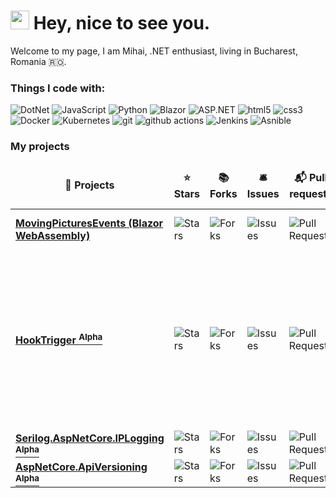 <h1><img src="https://emojis.slackmojis.com/emojis/images/1531849430/4246/blob-sunglasses.gif?1531849430" width="30"/> Hey, nice to see you.</h1>

Welcome to my page, I am Mihai, .NET enthusiast, living in Bucharest, Romania 🇷🇴.

<h3>Things I code with:</h3>
<p>
  <img alt="DotNet" src="https://img.shields.io/badge/-.NET-46a2f1?style=flat-square&logo=.net&logoColor=white" />
  <img alt="JavaScript" src="https://img.shields.io/badge/-JavaScript-46a2f1?style=flat-square&logo=javascript&logoColor=white" />
  <img alt="Python" src="https://img.shields.io/badge/-Python-46a2f1?style=flat-square&logo=python&logoColor=white" />
  <img alt="Blazor" src="https://img.shields.io/badge/-Blazor-E34F26?style=flat-square&logo=blazor&logoColor=white" />
  <img alt="ASP.NET" src="https://img.shields.io/badge/-ASP.NET-E34F26?style=flat-square&logo=asp.net&logoColor=white" />
  <img alt="html5" src="https://img.shields.io/badge/-HTML5-E34F26?style=flat-square&logo=html5&logoColor=white" />
  <img alt="css3" src="https://img.shields.io/badge/-CSS3-E34F26?style=flat-square&logo=css3&logoColor=white" />
  <img alt="Docker" src="https://img.shields.io/badge/-Docker-009933?style=flat-square&logo=docker&logoColor=white" />
  <img alt="Kubernetes" src="https://img.shields.io/badge/-Kubernetes-009933?style=flat-square&logo=kubernetes&logoColor=white" />
  <img alt="git" src="https://img.shields.io/badge/-Git-ff9900?style=flat-square&logo=git&logoColor=white" />
  <img alt="github actions" src="https://img.shields.io/badge/-Github_Actions-990099?style=flat-square&logo=github-actions&logoColor=white" />
  <img alt="Jenkins" src="https://img.shields.io/badge/-Jenkins-990099?style=flat-square&logo=jenkins&logoColor=white" />
  <img alt="Asnible" src="https://img.shields.io/badge/-Ansible-990099?style=flat-square&logo=ansible&logoColor=white" />
  
</p>
<h3>My projects</h3>
<table>
  <thead align="center">
    <tr border: none;>
      <td><b>🎁 Projects</b></td>
      <td><b>⭐ Stars</b></td>
      <td><b>📚 Forks</b></td>
      <td><b>🛎 Issues</b></td>
      <td><b>📬 Pull requests</b></td>
      <td><b>📦 Docker Image</b></td>
    </tr>
  </thead>
  <tbody>
    <tr>
    <td><a href="https://github.com/mihaimyh/movingpicturesevents" target="_blank"><b>MovingPicturesEvents (Blazor WebAssembly)</b></a></td>
      <td><img alt="Stars" src="https://img.shields.io/github/stars/mihaimyh/MovingPicturesEvents?style=flat-square&labelColor=343b41"/></td>
      <td><img alt="Forks" src="https://img.shields.io/github/forks/mihaimyh/MovingPicturesEvents?style=flat-square&labelColor=343b41"/></td>
      <td><img alt="Issues" src="https://img.shields.io/github/issues/mihaimyh/MovingPicturesEvents?style=flat-square&labelColor=343b41"/></td>
      <td><img alt="Pull Requests" src="https://img.shields.io/github/issues-pr/mihaimyh/MovingPicturesEvents?style=flat-square&labelColor=343b41"/></td>
      <td><img alt="Docker Image" src="https://img.shields.io/docker/v/mihaimyh/laurkyt?style=flat-square&labelColor=343b41"/></td>
    </tr>
	  <td><a href="https://github.com/mihaimyh/HookTrigger" target="_blank"><b>HookTrigger <sup>Alpha<sup></b></a></td>
      <td><img alt="Stars" src="https://img.shields.io/github/stars/mihaimyh/HookTrigger?style=flat-square&labelColor=343b41"/></td>
      <td><img alt="Forks" src="https://img.shields.io/github/forks/mihaimyh/HookTrigger?style=flat-square&labelColor=343b41"/></td>
      <td><img alt="Issues" src="https://img.shields.io/github/issues/mihaimyh/HookTrigger?style=flat-square&labelColor=343b41"/></td>
      <td><img alt="Pull Requests" src="https://img.shields.io/github/issues-pr/mihaimyh/HookTrigger?style=flat-square&labelColor=343b41"/></td>
      <td><img alt="Docker Image Version (latest by date)" src="https://img.shields.io/docker/v/mihaimyh/hooktrigger-api?label=API">
      <img alt="Docker Image Version (latest by date)" src="https://img.shields.io/docker/v/mihaimyh/hooktrigger-worker?label=Worker">
      </td>
    </tr>
    <tr>
	  <td><a href="https://github.com/mihaimyh/Serilog.AspNetCore.IPLogging" target="_blank"><b>Serilog.AspNetCore.IPLogging <sup>Alpha<sup></b></a></td>
      <td><img alt="Stars" src="https://img.shields.io/github/stars/mihaimyh/Serilog.AspNetCore.IPLogging?style=flat-square&labelColor=343b41"/></td>
      <td><img alt="Forks" src="https://img.shields.io/github/forks/mihaimyh/Serilog.AspNetCore.IPLogging?style=flat-square&labelColor=343b41"/></td>
      <td><img alt="Issues" src="https://img.shields.io/github/issues/mihaimyh/Serilog.AspNetCore.IPLogging?style=flat-square&labelColor=343b41"/></td>
      <td><img alt="Pull Requests" src="https://img.shields.io/github/issues-pr/mihaimyh/Serilog.AspNetCore.IPLogging?style=flat-square&labelColor=343b41"/></td>
      <td>N/A</td>
    </tr>
    <tr>
	  <td><a href="https://github.com/mihaimyh/AspNetCore.ApiVersioning" target="_blank"><b>AspNetCore.ApiVersioning <sup>Alpha<sup></b></a></td>
      <td><img alt="Stars" src="https://img.shields.io/github/stars/mihaimyh/AspNetCore.ApiVersioning?style=flat-square&labelColor=343b41"/></td>
      <td><img alt="Forks" src="https://img.shields.io/github/forks/mihaimyh/AspNetCore.ApiVersioning?style=flat-square&labelColor=343b41"/></td>
      <td><img alt="Issues" src="https://img.shields.io/github/issues/mihaimyh/AspNetCore.ApiVersioning?style=flat-square&labelColor=343b41"/></td>
      <td><img alt="Pull Requests" src="https://img.shields.io/github/issues-pr/mihaimyh/AspNetCore.ApiVersioning?style=flat-square&labelColor=343b41"/></td>
      <td>N/A</td>
    </tr>
  </tbody>
</table>
